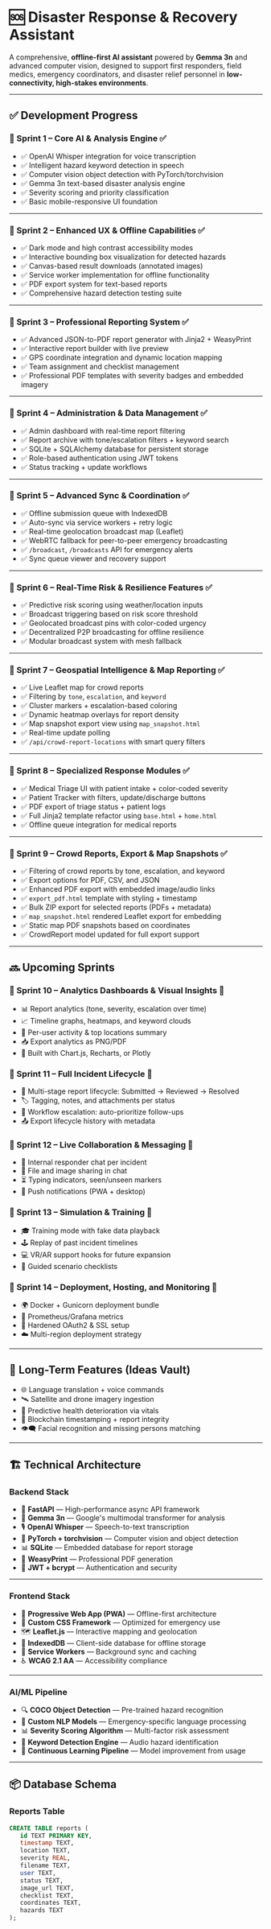 # 🆘 Disaster Response & Recovery Assistant

A comprehensive, **offline-first AI assistant** powered by **Gemma 3n** and advanced computer vision, designed to support first responders, field medics, emergency coordinators, and disaster relief personnel in **low-connectivity, high-stakes environments**.

---

## ✅ Development Progress

### 🧩 Sprint 1 – Core AI & Analysis Engine ✅

- ✅ OpenAI Whisper integration for voice transcription  
- ✅ Intelligent hazard keyword detection in speech  
- ✅ Computer vision object detection with PyTorch/torchvision  
- ✅ Gemma 3n text-based disaster analysis engine  
- ✅ Severity scoring and priority classification  
- ✅ Basic mobile-responsive UI foundation  

---

### 🧩 Sprint 2 – Enhanced UX & Offline Capabilities ✅

- ✅ Dark mode and high contrast accessibility modes  
- ✅ Interactive bounding box visualization for detected hazards  
- ✅ Canvas-based result downloads (annotated images)  
- ✅ Service worker implementation for offline functionality  
- ✅ PDF export system for text-based reports  
- ✅ Comprehensive hazard detection testing suite  

---

### 🧩 Sprint 3 – Professional Reporting System ✅

- ✅ Advanced JSON-to-PDF report generator with Jinja2 + WeasyPrint  
- ✅ Interactive report builder with live preview  
- ✅ GPS coordinate integration and dynamic location mapping  
- ✅ Team assignment and checklist management  
- ✅ Professional PDF templates with severity badges and embedded imagery  

---

### 🧩 Sprint 4 – Administration & Data Management ✅

- ✅ Admin dashboard with real-time report filtering  
- ✅ Report archive with tone/escalation filters + keyword search  
- ✅ SQLite + SQLAlchemy database for persistent storage  
- ✅ Role-based authentication using JWT tokens  
- ✅ Status tracking + update workflows  

---

### 🧩 Sprint 5 – Advanced Sync & Coordination ✅

- ✅ Offline submission queue with IndexedDB  
- ✅ Auto-sync via service workers + retry logic  
- ✅ Real-time geolocation broadcast map (Leaflet)  
- ✅ WebRTC fallback for peer-to-peer emergency broadcasting  
- ✅ `/broadcast`, `/broadcasts` API for emergency alerts  
- ✅ Sync queue viewer and recovery support  

---

### 🧩 Sprint 6 – Real-Time Risk & Resilience Features ✅

- ✅ Predictive risk scoring using weather/location inputs  
- ✅ Broadcast triggering based on risk score threshold  
- ✅ Geolocated broadcast pins with color-coded urgency  
- ✅ Decentralized P2P broadcasting for offline resilience  
- ✅ Modular broadcast system with mesh fallback  

---

### 🧩 Sprint 7 – Geospatial Intelligence & Map Reporting ✅

- ✅ Live Leaflet map for crowd reports  
- ✅ Filtering by `tone`, `escalation`, and `keyword`  
- ✅ Cluster markers + escalation-based coloring  
- ✅ Dynamic heatmap overlays for report density  
- ✅ Map snapshot export view using `map_snapshot.html`  
- ✅ Real-time update polling  
- ✅ `/api/crowd-report-locations` with smart query filters  

---

### 🧩 Sprint 8 – Specialized Response Modules ✅

- ✅ Medical Triage UI with patient intake + color-coded severity  
- ✅ Patient Tracker with filters, update/discharge buttons  
- ✅ PDF export of triage status + patient logs  
- ✅ Full Jinja2 template refactor using `base.html` + `home.html`  
- ✅ Offline queue integration for medical reports  

---

### 🧩 Sprint 9 – Crowd Reports, Export & Map Snapshots ✅

- ✅ Filtering of crowd reports by tone, escalation, and keyword  
- ✅ Export options for PDF, CSV, and JSON  
- ✅ Enhanced PDF export with embedded image/audio links  
- ✅ `export_pdf.html` template with styling + timestamp  
- ✅ Bulk ZIP export for selected reports (PDFs + metadata)  
- ✅ `map_snapshot.html` rendered Leaflet export for embedding  
- ✅ Static map PDF snapshots based on coordinates  
- ✅ CrowdReport model updated for full export support  

---

## 🔜 Upcoming Sprints

### 🧩 Sprint 10 – Analytics Dashboards & Visual Insights 🔄
- 📊 Report analytics (tone, severity, escalation over time)  
- 📈 Timeline graphs, heatmaps, and keyword clouds  
- 🧮 Per-user activity & top locations summary  
- 📥 Export analytics as PNG/PDF  
- 🧰 Built with Chart.js, Recharts, or Plotly  

### 🧩 Sprint 11 – Full Incident Lifecycle 🔄
- 🧾 Multi-stage report lifecycle: Submitted → Reviewed → Resolved  
- 🏷️ Tagging, notes, and attachments per status  
- 🔁 Workflow escalation: auto-prioritize follow-ups  
- 📤 Export lifecycle history with metadata  

### 🧩 Sprint 12 – Live Collaboration & Messaging 🔄
- 💬 Internal responder chat per incident  
- 📎 File and image sharing in chat  
- ⏳ Typing indicators, seen/unseen markers  
- 📲 Push notifications (PWA + desktop)  

### 🧩 Sprint 13 – Simulation & Training 🔄
- 🎓 Training mode with fake data playback  
- 🕹️ Replay of past incident timelines  
- 💻 VR/AR support hooks for future expansion  
- 📘 Guided scenario checklists  

### 🧩 Sprint 14 – Deployment, Hosting, and Monitoring 🔄
- 🌍 Docker + Gunicorn deployment bundle  
- 📡 Prometheus/Grafana metrics  
- 🔐 Hardened OAuth2 & SSL setup  
- ☁️ Multi-region deployment strategy  

---

## 🧠 Long-Term Features (Ideas Vault)
- 🌐 Language translation + voice commands  
- 🛰️ Satellite and drone imagery ingestion  
- 🧬 Predictive health deterioration via vitals  
- 🔗 Blockchain timestamping + report integrity  
- 👁️‍🗨️ Facial recognition and missing persons matching  

---

## 🏗️ Technical Architecture

### Backend Stack

- 🐍 **FastAPI** — High-performance async API framework  
- 🤖 **Gemma 3n** — Google's multimodal transformer for analysis  
- 🎙️ **OpenAI Whisper** — Speech-to-text transcription  
- 🧠 **PyTorch + torchvision** — Computer vision and object detection  
- 📊 **SQLite** — Embedded database for report storage  
- 📄 **WeasyPrint** — Professional PDF generation  
- 🔐 **JWT + bcrypt** — Authentication and security  

---

### Frontend Stack

- 📱 **Progressive Web App (PWA)** — Offline-first architecture  
- 🎨 **Custom CSS Framework** — Optimized for emergency use  
- 🗺️ **Leaflet.js** — Interactive mapping and geolocation  
- 💾 **IndexedDB** — Client-side database for offline storage  
- 🔄 **Service Workers** — Background sync and caching  
- ♿ **WCAG 2.1 AA** — Accessibility compliance  

---

### AI/ML Pipeline

- 🔍 **COCO Object Detection** — Pre-trained hazard recognition  
- 📝 **Custom NLP Models** — Emergency-specific language processing  
- 📊 **Severity Scoring Algorithm** — Multi-factor risk assessment  
- 🎯 **Keyword Detection Engine** — Audio hazard identification  
- 🔄 **Continuous Learning Pipeline** — Model improvement from usage  

---

## 📦 Database Schema

### Reports Table
```sql
CREATE TABLE reports (
   id TEXT PRIMARY KEY,
   timestamp TEXT,
   location TEXT,
   severity REAL,
   filename TEXT,
   user TEXT,
   status TEXT,
   image_url TEXT,
   checklist TEXT,
   coordinates TEXT,
   hazards TEXT
);





